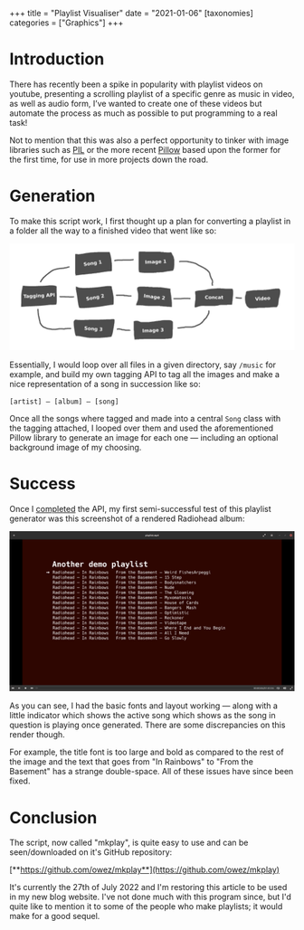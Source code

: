 +++
title = "Playlist Visualiser"
date = "2021-01-06"
[taxonomies]
categories = ["Graphics"]
+++

# Introduction

There has recently been a spike in popularity with playlist videos on youtube, presenting a scrolling playlist of a specific genre as music in video, as well as audio form, I’ve wanted to create one of these videos but automate the process as much as possible to put programming to a real task!

Not to mention that this was also a perfect opportunity to tinker with image libraries such as [PIL](https://pypi.org/project/PIL/) or the more recent [Pillow](https://pillow.readthedocs.io/en/stable/) based upon the former for the first time, for use in more projects down the road.

# Generation

To make this script work, I first thought up a plan for converting a playlist in a folder all the way to a finished video that went like so:

![Generation diagram](/img/mkplay/mkplaydiag.png)

Essentially, I would loop over all files in a given directory, say `/music` for example, and build my own tagging API to tag all the images and make a nice representation of a song in succession like so:

```none
[artist] — [album] — [song]
```

Once all the songs where tagged and made into a central `Song` class with the tagging attached, I looped over them and used the aforementioned Pillow library to generate an image for each one — including an optional background image of my choosing.

# Success

Once I [completed](https://github.com/owez/tagzen) the API, my first semi-successful test of this playlist generator was this screenshot of a rendered Radiohead album:

![First working visualisation](/img/mkplay/mkplayeg.png)

As you can see, I had the basic fonts and layout working — along with a little indicator which shows the active song which shows as the song in question is playing once generated. There are some discrepancies on this render though.

For example, the title font is too large and bold as compared to the rest of the image and the text that goes from "In Rainbows" to "From the Basement" has a strange double-space. All of these issues have since been fixed.

# Conclusion

The script, now called "mkplay", is quite easy to use and can be seen/downloaded on it's GitHub repository:

[**https://github.com/owez/mkplay**](https://github.com/owez/mkplay)

It's currently the 27th of July 2022 and I'm restoring this article to be used in my new blog website. I've not done much with this program since, but I'd quite like to mention it to some of the people who make playlists; it would make for a good sequel.
